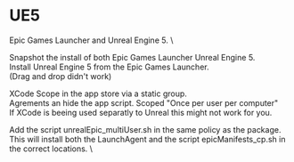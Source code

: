 # UE5
Epic Games Launcher and Unreal Engine 5. \

Snapshot the install of both Epic Games Launcher Unreal Engine 5. \
Install Unreal Engine 5 from the Epic Games Launcher. \
(Drag and drop didn't work)

XCode
Scope in the app store via a static group. \
Agrements an hide the app script. Scoped "Once per user per computer" \
If XCode is beeing used separatly to Unreal this might not work for you.

Add the script unrealEpic_multiUser.sh in the same policy as the package. \
This will install both the LaunchAgent and the script epicManifests_cp.sh in the correct locations. \
